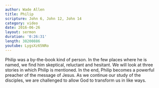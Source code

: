 ```yaml
---
author: Wade Allen
title: Philip
scripture: John 6, John 12, John 14
category: video
date: 2016-06-26
layout: sermon
duration: '0:26:31' 
length: 38200886
youtube: LygsXz65NRo
---
```


Philip was a by-the-book kind of person. In the few places where he is named, we find him skeptical, reluctant and hesitant. We will look at three stories in which Philip is mentioned. In the end, Philip becomes a powerful preacher of the message of Jesus. As we continue our study of the disciples, we are challenged to allow God to transform us in like ways.
